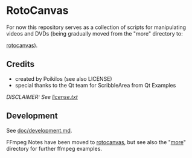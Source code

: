 # RotoCanvas
For now this repository serves as a collection of scripts for
manipulating videos and DVDs (being gradually moved from the "more"
directory to:

[rotocanvas](https://github.com/poikilos/rotocanvas)).


## Credits
* created by Poikilos (see also LICENSE)
* special thanks to the Qt team for ScribbleArea from Qt Examples

*DISCLAIMER: See [license.txt](license.txt)*

## Development
See [doc/development.md](doc/development.md).

FFmpeg Notes have been moved to
[rotocanvas](https://github.com/poikilos/rotocanvas), but see also the
"[more](more)" directory for further ffmpeg examples.

